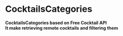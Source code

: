 # CocktailsCategories
**CocktailsCategories based on Free Cocktail API**
<br />
**It make retrieving remote cocktails and filtering them**
